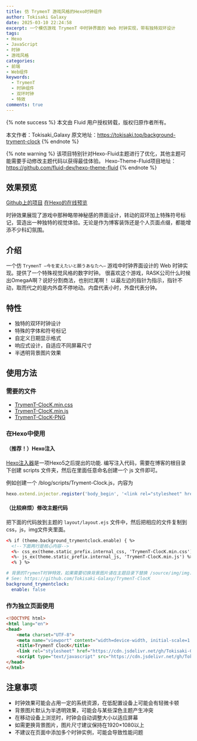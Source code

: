 ```yaml
---
title: 仿 TrymenT 游戏风格的Hexo时钟组件
author: Tokisaki Galaxy
date: 2025-03-10 22:24:58
excerpt: 一个模仿游戏 TrymenT 中时钟界面的 Web 时钟实现，带有独特双环设计
tags:
- Hexo
- JavaScript
- 时钟
- 游戏风格
categories:
- 前端
- Web组件
keywords:
  - TrymenT
  - 时钟组件
  - 双环时钟
  - 特效
comments: true
---
```


{% note success %}
本文由 Fluid 用户授权转载，版权归原作者所有。

本文作者：Tokisaki_Galaxy
原文地址：<https://tokisaki.top/background-tryment-clock>
{% endnote %}


{% note warning %}
该项目特别针对Hexo-Fluid主题进行了优化，其他主题可能需要手动修改主题代码以获得最佳体验。
Hexo-Theme-Fluid项目地址：<https://github.com/fluid-dev/hexo-theme-fluid>
{% endnote %}

## 效果预览

[Github上的项目](https://github.com/Tokisaki-Galaxy/TrymenT-ClocK/)
[在Hexo的在线预览](https://tokisaki.top/)

时钟效果展现了游戏中那种略带神秘感的界面设计，转动的双环加上特殊符号标记，营造出一种独特的视觉体验。无论是作为博客装饰还是个人页面点缀，都能增添不少科幻氛围。

## 介绍

一个仿 `TrymenT ―今を変えたいと願うあなたへ―` 游戏中时钟界面设计的 Web 时钟实现。提供了一个特殊视觉风格的数字时钟。 很喜欢这个游戏，RASK公司什么时候出OmegaA啊？说好分割商法，也别烂尾啊！ 以最左边的指针为指示，指针不动，取而代之的是内外盘不停地动。内盘代表小时，外盘代表分钟。

## 特性
 - 独特的双环时钟设计
 - 特殊的字体和符号标记
 - 自定义日期显示格式
 - 响应式设计，自适应不同屏幕尺寸
 - 半透明背景图片效果

## 使用方法

### 需要的文件

 - [TrymenT-ClocK.min.css](https://cdn.jsdelivr.net/gh/Tokisaki-Galaxy/TrymenT-ClocK/TrymenT-ClocK.min.css)
 - [TrymenT-ClocK.min.js](https://cdn.jsdelivr.net/gh/Tokisaki-Galaxy/TrymenT-ClocK/TrymenT-ClocK.min.js)
 - [TrymenT-ClocK-PNG](https://cdn.jsdelivr.net/gh/Tokisaki-Galaxy/TrymenT-ClocK/img.png)

### 在Hexo中使用

#### （推荐！）Hexo注入

[Hexo注入器](https://hexo.fluid-dev.com/posts/hexo-injector/)是一项Hexo5之后提出的功能.
编写注入代码，需要在博客的根目录下创建 scripts 文件夹，然后在里面任意命名创建一个 js 文件即可。

例如创建一个 /blog/scripts/Tryment-Clock.js，内容为

```javascript
hexo.extend.injector.register('body_begin', '<link rel="stylesheet" href="https://cdn.jsdelivr.net/gh/Tokisaki-Galaxy/TrymenT-ClocK/TrymenT-ClocK.min.css"><script type="text/javascript" src="https://cdn.jsdelivr.net/gh/Tokisaki-Galaxy/TrymenT-ClocK/TrymenT-ClocK.min.js"></script>', 'default');
```

#### （比较麻烦）修改主题代码

把下面的代码放到主题的 `layout/layout.ejs` 文件中，然后把相应的文件复制到css，js，img文件夹里面。
```html
<% if (theme.background_trymentclock.enable) { %>
  <!--下面两行是核心内容-->
  <%- css_ex(theme.static_prefix.internal_css, 'TrymenT-ClocK.min.css') %>
  <%- js_ex(theme.static_prefix.internal_js, 'TrymenT-ClocK.min.js') %>
  <% } %>
```

```yml
# 背景的TrymenT时钟特效，如果需要切换背景图片请在主题目录下替换 /source/img/img.png
# See: https://github.com/Tokisaki-Galaxy/TrymenT-ClocK
background_trymentclock:
  enable: false
```

### 作为独立页面使用

```html
<!DOCTYPE html>
<html lang="en">
<head>
    <meta charset="UTF-8">
    <meta name="viewport" content="width=device-width, initial-scale=1.0">
    <title>TrymenT ClocK</title>
    <link rel="stylesheet" href="https://cdn.jsdelivr.net/gh/Tokisaki-Galaxy/TrymenT-ClocK/TrymenT-ClocK.min.css">
    <script type="text/javascript" src="https://cdn.jsdelivr.net/gh/Tokisaki-Galaxy/TrymenT-ClocK/TrymenT-ClocK.min.js"></script>
</head>
</html>
```

## 注意事项

 - 时钟效果可能会占用一定的系统资源，在低配置设备上可能会有轻微卡顿
 - 背景图片默认为半透明效果，可能会与某些深色主题产生冲突
 - 在移动设备上浏览时，时钟会自动调整大小以适应屏幕
 - 如需更换背景图片，图片尺寸建议保持在1920×1080以上
 - 不建议在页面中添加多个时钟实例，可能会导致性能问题
